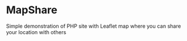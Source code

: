 # MapShare
Simple demonstration of PHP site with Leaflet map where you can share your location with others
